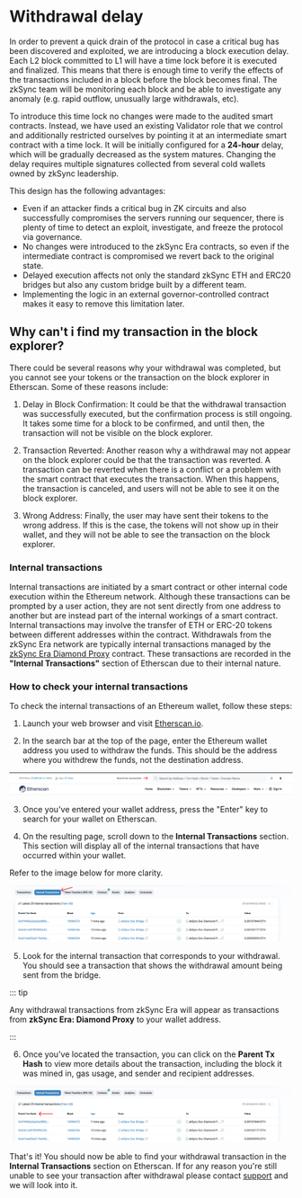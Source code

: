 # Withdrawal delay

In order to prevent a quick drain of the protocol in case a critical bug has been discovered and exploited, we are introducing a block execution delay. Each L2 block committed to L1 will have a time lock before it is executed and finalized. This means that there is enough time to verify the effects of the transactions included in a block before the block becomes final. The zkSync team will be monitoring each block and be able to investigate any anomaly (e.g. rapid outflow, unusually large withdrawals, etc).

To introduce this time lock no changes were made to the audited smart contracts. Instead, we have used an existing Validator role that we control and additionally restricted ourselves by pointing it at an intermediate smart contract with a time lock. It will be initially configured for a **24-hour** delay, which will be gradually decreased as the system matures. Changing the delay requires multiple signatures collected from several cold wallets owned by zkSync leadership.

This design has the following advantages:

- Even if an attacker finds a critical bug in ZK circuits and also successfully compromises the servers running our sequencer, there is plenty of time to detect an exploit, investigate, and freeze the protocol via governance.
- No changes were introduced to the zkSync Era contracts, so even if the intermediate contract is compromised we revert back to the original state.
- Delayed execution affects not only the standard zkSync ETH and ERC20 bridges but also any custom bridge built by a different team.
- Implementing the logic in an external governor-controlled contract makes it easy to remove this limitation later.

## Why can't i find my transaction in the block explorer?

There could be several reasons why your withdrawal was completed, but you cannot see your tokens or the transaction on the block explorer in Etherscan. Some of these reasons include:

1. Delay in Block Confirmation: It could be that the withdrawal transaction was successfully executed, but the confirmation process is still ongoing. It takes some time for a block to be confirmed, and until then, the transaction will not be visible on the block explorer.

2. Transaction Reverted: Another reason why a withdrawal may not appear on the block explorer could be that the transaction was reverted. A transaction can be reverted when there is a conflict or a problem with the smart contract that executes the transaction. When this happens, the transaction is canceled, and users will not be able to see it on the block explorer.

3. Wrong Address: Finally, the user may have sent their tokens to the wrong address. If this is the case, the tokens will not show up in their wallet, and they will not be able to see the transaction on the block explorer.

### Internal transactions

Internal transactions are initiated by a smart contract or other internal code execution within the Ethereum network. Although these transactions can be prompted by a user action, they are not sent directly from one address to another but are instead part of the internal workings of a smart contract. Internal transactions may involve the transfer of ETH or ERC-20 tokens between different addresses within the contract. Withdrawals from the zkSync Era network are typically internal transactions managed by the [zkSync Era Diamond Proxy](https://etherscan.io/address/0x32400084c286cf3e17e7b677ea9583e60a000324) contract. These transactions are recorded in the **"Internal Transactions"** section of Etherscan due to their internal nature.

### How to check your internal transactions

To check the internal transactions of an Ethereum wallet, follow these steps:

1. Launch your web browser and visit [Etherscan.io](https://etherscan.io/).

2. In the search bar at the top of the page, enter the Ethereum wallet address you used to withdraw the funds. This should be the address where you withdrew the funds, not the destination address.

![Etherscan search bar](../../assets/images/ether-search.png "Search for transactions")

3. Once you've entered your wallet address, press the "Enter" key to search for your wallet on Etherscan.

4. On the resulting page, scroll down to the **Internal Transactions** section. This section will display all of the internal transactions that have occurred within your wallet.

Refer to the image below for more clarity.

![Internal transaction](../../assets/images/internal-trx.png "Internal transaction in etherscan")

5. Look for the internal transaction that corresponds to your withdrawal. You should see a transaction that shows the withdrawal amount being sent from the bridge.

::: tip

Any withdrawal transactions from zkSync Era will appear as transactions from **zkSync Era: Diamond Proxy** to your wallet address.

:::

6. Once you've located the transaction, you can click on the **Parent Tx Hash** to view more details about the transaction, including the block it was mined in, gas usage, and sender and recipient addresses.

![Parent transaction hash](../../assets/images/parent-hash.png "Parent transaction hash in etherscan")

That's it! You should now be able to find your withdrawal transaction in the **Internal Transactions** section on Etherscan. If for any reason you're still unable to see your transaction after withdrawal please contact [support](../fundamentals/interacting.md#zksync-era-support) and we will look into it.
